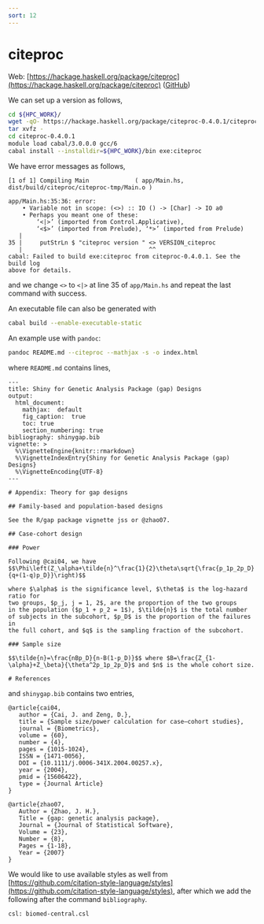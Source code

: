```yaml
---
sort: 12
---
```


# citeproc

Web: [https://hackage.haskell.org/package/citeproc](https://hackage.haskell.org/package/citeproc) ([GitHub](https://github.com/jgm/citeproc))

We can set up a version as follows,

```bash
cd ${HPC_WORK}/
wget -qO- https://hackage.haskell.org/package/citeproc-0.4.0.1/citeproc-0.4.0.1.tar.gz | \
tar xvfz -
cd citeproc-0.4.0.1
module load cabal/3.0.0.0 gcc/6
cabal install --installdir=${HPC_WORK}/bin exe:citeproc
```

We have error messages as follows,

```
[1 of 1] Compiling Main             ( app/Main.hs, dist/build/citeproc/citeproc-tmp/Main.o )

app/Main.hs:35:36: error:
    • Variable not in scope: (<>) :: IO () -> [Char] -> IO a0
    • Perhaps you meant one of these:
        ‘<|>’ (imported from Control.Applicative),
        ‘<$>’ (imported from Prelude), ‘*>’ (imported from Prelude)
   |
35 |     putStrLn $ "citeproc version " <> VERSION_citeproc
   |                                    ^^
cabal: Failed to build exe:citeproc from citeproc-0.4.0.1. See the build log
above for details.
```

and we change `<>` to `<|>` at line 35 of `app/Main.hs` and repeat the last command with success.

An executable file can also be generated with

```bash
cabal build --enable-executable-static
```

An example use with `pandoc`:

```bash
pandoc README.md --citeproc --mathjax -s -o index.html
```

where `README.md` contains lines,

```
---
title: Shiny for Genetic Analysis Package (gap) Designs
output:
  html_document:
    mathjax:  default
    fig_caption:  true
    toc: true
    section_numbering: true
bibliography: shinygap.bib
vignette: >
  %\VignetteEngine{knitr::rmarkdown}
  %\VignetteIndexEntry{Shiny for Genetic Analysis Package (gap) Designs}
  %\VignetteEncoding{UTF-8}
---

# Appendix: Theory for gap designs

## Family-based and population-based designs

See the R/gap package vignette jss or @zhao07.

## Case-cohort design

### Power

Following @cai04, we have
$$\Phi\left(Z_\alpha+\tilde{n}^\frac{1}{2}\theta\sqrt{\frac{p_1p_2p_D}{q+(1-q)p_D}}\right)$$

where $\alpha$ is the significance level, $\theta$ is the log-hazard ratio for
two groups, $p_j, j = 1, 2$, are the proportion of the two groups
in the population ($p_1 + p_2 = 1$), $\tilde{n}$ is the total number of subjects in the subcohort, $p_D$ is the proportion of the failures in
the full cohort, and $q$ is the sampling fraction of the subcohort.

### Sample size

$$\tilde{n}=\frac{nBp_D}{n-B(1-p_D)}$$ where $B=\frac{Z_{1-\alpha}+Z_\beta}{\theta^2p_1p_2p_D}$ and $n$ is the whole cohort size.

# References

```

and `shinygap.bib` contains two entries,

```
@article{cai04,
   author = {Cai, J. and Zeng, D.},
   title = {Sample size/power calculation for case–cohort studies},
   journal = {Biometrics},
   volume = {60},
   number = {4},
   pages = {1015-1024},
   ISSN = {1471-0056},
   DOI = {10.1111/j.0006-341X.2004.00257.x},
   year = {2004},
   pmid = {15606422},
   type = {Journal Article}
}

@article{zhao07,
   Author = {Zhao, J. H.},
   Title = {gap: genetic analysis package},
   Journal = {Journal of Statistical Software},
   Volume = {23},
   Number = {8},
   Pages = {1-18},
   Year = {2007}
}
```

We would like to use available styles as well from [https://github.com/citation-style-language/styles](https://github.com/citation-style-language/styles), after which we add the following after the command `bibliography`.

```
csl: biomed-central.csl
```
